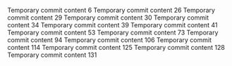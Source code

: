 Temporary commit content 6
Temporary commit content 26
Temporary commit content 29
Temporary commit content 30
Temporary commit content 34
Temporary commit content 39
Temporary commit content 41
Temporary commit content 53
Temporary commit content 73
Temporary commit content 94
Temporary commit content 106
Temporary commit content 114
Temporary commit content 125
Temporary commit content 128
Temporary commit content 131
